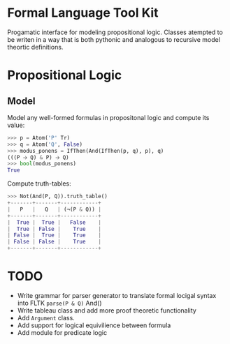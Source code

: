 # Formal Language Tool Kit

Progamatic interface for modeling propositional logic. Classes atempted to be writen in a way that is both pythonic and analogous to recursive model theortic definitions.

# Propositional Logic

## Model
Model any well-formed formulas in propositonal logic and compute its value:
```python
>>> p = Atom('P' Tr)
>>> q = Atom('Q', False)
>>> modus_ponens = IfThen(And(IfThen(p, q), p), q)
(((P 🡢 Q) & P) 🡢 Q)
>>> bool(modus_ponens)
True
```

Compute truth-tables:

```python
>>> Not(And(P, Q)).truth_table()
+-------+-------+------------+
|   P   |   Q   | (¬(P & Q)) |
+-------+-------+------------+
|  True |  True |   False    |
|  True | False |    True    |
| False |  True |    True    |
| False | False |    True    |
+-------+-------+------------+
```

# TODO

* Write grammar for parser generator to translate formal locigal syntax into FLTK `parse(P & Q)` And()
* Write tableau class and add more proof theoretic functionality
* Add `Argument` class.
* Add support for logical equivilience between formula
* Add module for predicate logic